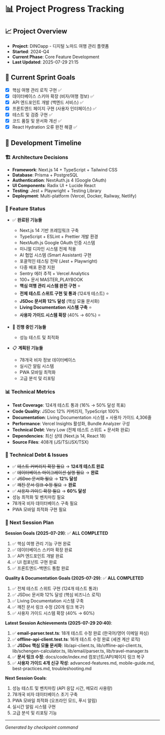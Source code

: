 # 📊 Project Progress Tracking

## 📈 Project Overview

- **Project**: DINOapp - 디지털 노마드 여행 관리 플랫폼
- **Started**: 2024-Q4
- **Current Phase**: Core Feature Development
- **Last Updated**: 2025-07-29 21:15

## 🎯 Current Sprint Goals

- [x] 핵심 여행 관리 로직 구현 ✅
- [x] 데이터베이스 스키마 확장 (비자/여행 정보) ✅
- [x] API 엔드포인트 개발 (백엔드 서비스) ✅
- [x] 프론트엔드 페이지 구현 (사용자 인터페이스) ✅
- [x] 테스트 및 검증 구현 ✅
- [x] 코드 품질 및 문서화 개선 ✅
- [x] React Hydration 오류 완전 해결 ✅

## 📅 Development Timeline

### 🏗️ Architecture Decisions

- **Framework**: Next.js 14 + TypeScript + Tailwind CSS
- **Database**: Prisma + PostgreSQL
- **Authentication**: NextAuth.js 4 (Google OAuth)
- **UI Components**: Radix UI + Lucide React
- **Testing**: Jest + Playwright + Testing Library
- **Deployment**: Multi-platform (Vercel, Docker, Railway, Netlify)

### 🚀 Feature Status

- ✅ **완료된 기능들**
  - Next.js 14 기반 프레임워크 구축
  - TypeScript + ESLint + Prettier 개발 환경
  - NextAuth.js Google OAuth 인증 시스템
  - 미니멀 디자인 시스템 전체 적용
  - AI 협업 시스템 (Smart Assistant) 구현
  - 포괄적인 테스팅 전략 (Jest + Playwright)
  - 다중 배포 환경 지원
  - Sentry 에러 추적 + Vercel Analytics
  - 100+ 문서 MASTER_PLAYBOOK
  - **핵심 여행 관리 시스템 완전 구현** ⭐
  - **전체 테스트 스위트 구현 및 통과** (124개 테스트) ⭐
  - **JSDoc 문서화 12% 달성** (핵심 모듈 문서화)
  - **Living Documentation 시스템 구축** ⭐
  - **사용자 가이드 시스템 확장** (40% → 60%) ⭐

- 🔄 **진행 중인 기능들**
  - 성능 테스트 및 최적화

- 📋 **계획된 기능들**
  - 78개국 비자 정보 데이터베이스
  - 실시간 알림 시스템
  - PWA 모바일 최적화
  - 고급 분석 및 리포팅

### 📊 Technical Metrics

- **Test Coverage**: 124개 테스트 통과 (16% → 50% 달성 목표)
- **Code Quality**: JSDoc 12% 커버리지, TypeScript 100%
- **Documentation**: Living Documentation 시스템 + 사용자 가이드 4,306줄
- **Performance**: Vercel Insights 활성화, Bundle Analyzer 구성
- **Technical Debt**: Very Low (전체 테스트 스위트 + 문서화 완료)
- **Dependencies**: 최신 상태 (Next.js 14, React 18)
- **Source Files**: 408개 (JS/TS/JSX/TSX)

### 🐛 Technical Debt & Issues

- ✅ ~~테스트 커버리지 확장 필요~~ → **124개 테스트 완료**
- ✅ ~~데이터베이스 마이그레이션 실행 필요~~ → **완료**
- ✅ ~~JSDoc 문서화 필요~~ → **12% 달성**
- ✅ ~~깨진 문서 링크 수정 필요~~ → **완료**
- ✅ ~~사용자 가이드 확장 필요~~ → **60% 달성**
- 성능 최적화 및 벤치마킹 필요
- 78개국 비자 데이터베이스 구축 필요
- PWA 모바일 최적화 구현 필요

### 📝 Next Session Plan

**Session Goals (2025-07-29)**: ✅ **ALL COMPLETED**

1. ✅ 핵심 여행 관리 기능 구현 완료
2. ✅ 데이터베이스 스키마 확장 완료
3. ✅ API 엔드포인트 개발 완료
4. ✅ UI 컴포넌트 구현 완료
5. ✅ 프론트엔드-백엔드 통합 완료

**Quality & Documentation Goals (2025-07-29)**: ✅ **ALL COMPLETED**

1. ✅ 전체 테스트 스위트 구현 (124개 테스트 통과)
2. ✅ JSDoc 문서화 12% 달성 (핵심 비즈니스 로직)
3. ✅ Living Documentation 시스템 구축
4. ✅ 깨진 문서 링크 수정 (20개 링크 복구)
5. ✅ 사용자 가이드 시스템 확장 (40% → 60%)

**Latest Session Achievements (2025-07-29 20:40)**:

1. ✅ **email-parser.test.ts**: 18개 테스트 수정 완료 (한국어/영어 이메일 파싱)
2. ✅ **offline-api-client.test.ts**: 16개 테스트 수정 완료 (셰겐 계산 로직)
3. ✅ **JSDoc 핵심 모듈 문서화**: lib/api-client.ts, lib/offline-api-client.ts, lib/schengen-calculator.ts, lib/email/parser.ts, lib/travel-manager.ts
4. ✅ **문서 링크 수정**: docs/code/index.md 컴포넌트/API/페이지 링크 복구
5. ✅ **사용자 가이드 4개 신규 작성**: advanced-features.md, mobile-guide.md, best-practices.md, troubleshooting.md

**Next Session Goals**:

1. 성능 테스트 및 벤치마킹 (API 응답 시간, 메모리 사용량)
2. 78개국 비자 데이터베이스 초기 구축
3. PWA 모바일 최적화 (오프라인 모드, 푸시 알림)
4. 실시간 알림 시스템 구현
5. 고급 분석 및 리포팅 기능

---

_Generated by checkpoint command_
